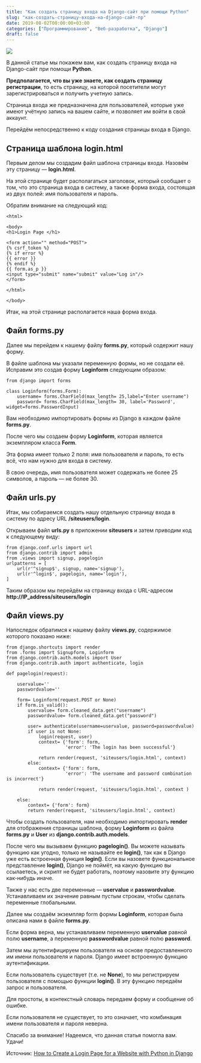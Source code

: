 ```yaml
---
title: "Как создать страницу входа на Django-сайт при помощи Python"
slug: "как-создать-страницу-входа-на-django-сайт-пр"
date: 2019-08-02T00:00:00+03:00
categories: ["Программирование", "Веб-разработка", "Django"]
draft: false
---
```


![](/posts/как-создать-страницу-входа-на-django-сайт-пр/shapka19.jpg)

В данной статье мы покажем вам, как создать страницу входа на Django-сайт при помощи **Python**.

**Предполагается, что вы уже знаете, как создать страницу регистрации**, то есть страницу, на которой посетители могут
зарегистрироваться и получить учетную запись.

Страница входа же предназначена для пользователей, которые уже имеют учётную запись на вашем сайте, и позволяет им войти
в свой аккаунт.

Перейдём непосредственно к коду создания страницы входа в Django.

## Страница шаблона login.html

Первым делом мы создадим файл шаблона страницы входа. Назовём эту страницу — **login.html**.

На этой странице будет располагаться заголовок, который сообщает о том, что это страница входа в систему, а также форма
входа, состоящая из двух полей: имя пользователя и пароль.

Обратим внимание на следующий код:

```
<html>

<body>
<h1>Login Page </h1>

<form action="" method="POST">
{% csrf_token %}
{% if error %}
{{ error }}
{% endif %}
{{ form.as_p }}
<input type="submit" name="submit" value="Log in"/>
</form>

</html>

</body>
```

Итак, на этой странице располагается наша форма входа.

## Файл forms.py

Далее мы перейдем к нашему файлу **forms.py**, который содержит нашу форму.

В файле шаблона мы указали переменную формы, но не создали её. Исправим это создав форму **Loginform** следующим образом:

```
from django import forms

class Loginform(forms.Form):
    username= forms.CharField(max_length= 25,label="Enter username")
    password= forms.CharField(max_length= 30, label='Password', widget=forms.PasswordInput)
```

Вам необходимо импортировать формы из Django в каждом файле **forms.py**.

После чего мы создаем форму **Loginform**, которая является экземпляром класса **Form**.

Эта форма имеет только 2 поля: имя пользователя и пароль, то есть всё, что нам нужно для входа в систему.

В свою очередь, имя пользователя может содержать не более 25 символов, а пароль — не более 30.

## Файл urls.py

Итак, мы собираемся создать нашу отдельную страницу входа в систему по адресу URL **/siteusers/login**.

Открываем файл **urls.py** в приложении **siteusers** и затем приводим код к следующему виду:

```
from django.conf.urls import url
from django.contrib import admin
from .views import signup, pagelogin
urlpatterns = [
    url(r'^signup$', signup, name='signup'),
    url(r'^login$', pagelogin, name='login'),   
]
```

Таким образом мы перейдём на страницу входа с URL-адресом **http://IP_address/siteusers/login**

## Файл views.py

Напоследок обратимся к нашему файлу **views.py**, содержимое которого показано ниже:

```
from django.shortcuts import render
from .forms import Signupform, Loginform
from django.contrib.auth.models import User
from django.contrib.auth import authenticate, login

def pagelogin(request):

    uservalue=''
    passwordvalue=''

    form= Loginform(request.POST or None)
    if form.is_valid():
        uservalue= form.cleaned_data.get("username")
        passwordvalue= form.cleaned_data.get("password")

        user= authenticate(username=uservalue, password=passwordvalue)
        if user is not None:
            login(request, user)
            context= {'form': form,
                      'error': 'The login has been successful'}
            
            return render(request, 'siteusers/login.html', context)
        else:
            context= {'form': form,
                      'error': 'The username and password combination is incorrect'}
            
            return render(request, 'siteusers/login.html', context )

    else:
        context= {'form': form}
        return render(request, 'siteusers/login.html', context)
```

Чтобы создать пользователя, нам необходимо импортировать **render** для отображения страницы шаблона, форму **Loginform**
из файла **forms.py** и **User** из **django.contrib.auth.models**.

После чего мы вызываем функцию **pagelogin()**. Вы можете называть функцию как угодно, только не называйте ее **login()**,
так как в Django уже есть встроенная функция **login()**. Если вы назовете функциональное представление **login()**, Django
не поймёт, на какую функцию вы ссылаетесь, и скрипт не будет работать, поэтому назовите эту функцию как-нибудь иначе.

Также у нас есть две переменные — **uservalue** и **passwordvalue**. Устанавливаем их значение равным пустым строкам,
чтобы сделать переменные глобальными.

Далее мы создаём экземпляр form формы **Loginform**, которая была описана нами в файле **forms.py**.

Если форма верна, мы устанавливаем переменную **uservalue** равной полю **username**, а переменную **passwordvalue**
равной полю **password**.

Затем мы аутентифицируем пользователя на основе предоставленного им имени пользователя и пароля. Django имеет встроенную
функцию аутентификации.

Если пользователь существует (т.е. не **None**), то мы регистрируем пользователя с помощью функции **login()**. В эту
функцию передаём запрос и пользователя.

Для простоты, в контекстный словарь передаем форму и сообщение об ошибке.

Если пользователя не существует, то это означает, что комбинация имени пользователя и пароля неверна.

Спасибо за внимание! Надеемся, что данная статья помогла вам. Удачи!

Источник: [How to Create a Login Page for a Website with Python in Django](http://www.learningaboutelectronics.com/Articles/How-to-create-a-login-page-for-a-website-Python-Django.php)
